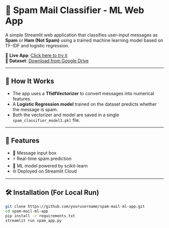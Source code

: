 # 📩 Spam Mail Classifier - ML Web App

A simple Streamlit web application that classifies user-input messages as **Spam** or **Ham (Not Spam)** using a trained machine learning model based on TF-IDF and logistic regression.

🔗 **Live App**: [Click here to try it](https://saiph3r-spam-mail-ml-app-frwl0i.streamlit.app/)  
📂 **Dataset**: [Download from Google Drive](https://drive.google.com/file/d/1uzbhec5TW_OjFr4UUZkoMm0rpyvYdhZw/view)

---

## 🧠 How It Works

- The app uses a **TfidfVectorizer** to convert messages into numerical features.
- A **Logistic Regression model** trained on the dataset predicts whether the message is spam.
- Both the vectorizer and model are saved in a single `spam_classifier_model1.pkl` file.

---

## 🚀 Features

- 💬 Message input box
- ⚡ Real-time spam prediction
- 🧠 ML model powered by scikit-learn
- 🌐 Deployed on Streamlit Cloud

---

## 🛠️ Installation (For Local Run)

```bash
git clone https://github.com/yourusername/spam-mail-ml-app.git
cd spam-mail-ml-app
pip install -r requirements.txt
streamlit run spam_app.py
